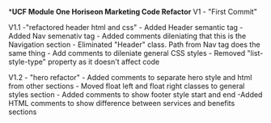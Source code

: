 ***UCF Module One Horiseon Marketing Code Refactor**
V1 - "First Commit"

V1.1  -"refactored header html and css"
    - Added Header semantic tag
    - Added Nav semenativ tag
    - Added comments dileniating that this is the Navigation section
    - Eliminated "Header" class. Path from Nav tag does the same thing
    - Add comments to dileniate general CSS styles
    - Removed "list-style-type" property as it doesn't affect code

V1.2 - "hero refactor"
    - Added comments to separate hero style and html from other sections
    - Moved float left and float right classes to general styles section
    - Added comments to show footer style start and end
    -Added HTML comments to show difference between services and benefits sections
